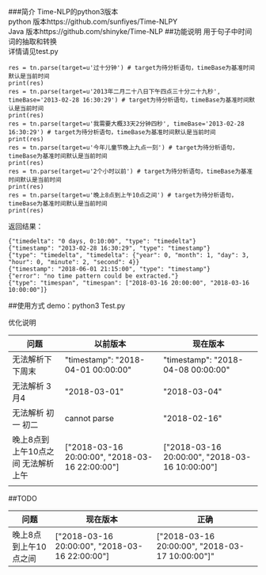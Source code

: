 ###简介
Time-NLP的python3版本   
python 版本https://github.com/sunfiyes/Time-NLPY  
Java 版本https://github.com/shinyke/Time-NLP
##功能说明
用于句子中时间词的抽取和转换  
详情请见test.py

    res = tn.parse(target=u'过十分钟') # target为待分析语句，timeBase为基准时间默认是当前时间
    print(res)
    res = tn.parse(target=u'2013年二月二十八日下午四点三十分二十九秒', timeBase='2013-02-28 16:30:29') # target为待分析语句，timeBase为基准时间默认是当前时间
    print(res)
    res = tn.parse(target=u'我需要大概33天2分钟四秒', timeBase='2013-02-28 16:30:29') # target为待分析语句，timeBase为基准时间默认是当前时间
    print(res)
    res = tn.parse(target=u'今年儿童节晚上九点一刻') # target为待分析语句，timeBase为基准时间默认是当前时间
    print(res)
    res = tn.parse(target=u'2个小时以前') # target为待分析语句，timeBase为基准时间默认是当前时间
    print(res)
    res = tn.parse(target=u'晚上8点到上午10点之间') # target为待分析语句，timeBase为基准时间默认是当前时间
    print(res)
返回结果：

    {"timedelta": "0 days, 0:10:00", "type": "timedelta"}
    {"timestamp": "2013-02-28 16:30:29", "type": "timestamp"}
    {"type": "timedelta", "timedelta": {"year": 0, "month": 1, "day": 3, "hour": 0, "minute": 2, "second": 4}}
    {"timestamp": "2018-06-01 21:15:00", "type": "timestamp"}
    {"error": "no time pattern could be extracted."}
    {"type": "timespan", "timespan": ["2018-03-16 20:00:00", "2018-03-16 10:00:00"]}
    
##使用方式 
demo：python3 Test.py

优化说明
    
| 问题          | 以前版本                                     | 现在版本                    |
| ----------- | ---------------------------------------- | ---------------------- |
| 无法解析下下周末     | "timestamp": "2018-04-01 00:00:00"                                    | "timestamp": "2018-04-08 00:00:00"                 |
| 无法解析 3月4         | "2018-03-01"                                   | "2018-03-04"               |
| 无法解析 初一 初二      | cannot parse                                    | "2018-02-16"              |
| 晚上8点到上午10点之间  无法解析上午      | ["2018-03-16 20:00:00", "2018-03-16 22:00:00"] |  ["2018-03-16 20:00:00", "2018-03-16 10:00:00"]
             |

##TODO

| 问题          | 现在版本                                     | 正确
| ----------- | ---------------------------------------- | ---------------------- |
| 晚上8点到上午10点之间     |  ["2018-03-16 20:00:00", "2018-03-16 22:00:00"] |  ["2018-03-16 20:00:00", "2018-03-17 10:00:00"]"                                    | "timestamp": "2018-04-08 00:00:00"                 |
